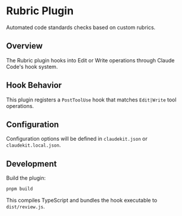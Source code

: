 # Rubric Plugin

Automated code standards checks based on custom rubrics.

## Overview

The Rubric plugin hooks into Edit or Write operations through Claude Code's hook system.

## Hook Behavior

This plugin registers a `PostToolUse` hook that matches `Edit|Write` tool operations.

## Configuration

Configuration options will be defined in `claudekit.json` or `claudekit.local.json`.

## Development

Build the plugin:

```bash
pnpm build
```

This compiles TypeScript and bundles the hook executable to `dist/review.js`.

